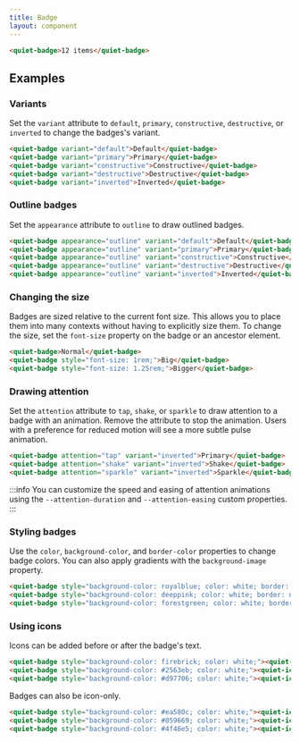 ```yaml
---
title: Badge
layout: component
---
```


```html {.example .flex-row}
<quiet-badge>12 items</quiet-badge>
```

## Examples

### Variants

Set the `variant` attribute to `default`, `primary`, `constructive`, `destructive`, or `inverted` to change the badges's variant.

```html {.example .flex-row}
<quiet-badge variant="default">Default</quiet-badge>
<quiet-badge variant="primary">Primary</quiet-badge>
<quiet-badge variant="constructive">Constructive</quiet-badge>
<quiet-badge variant="destructive">Destructive</quiet-badge>
<quiet-badge variant="inverted">Inverted</quiet-badge>
```

### Outline badges

Set the `appearance` attribute to `outline` to draw outlined badges.

```html {.example .flex-row}
<quiet-badge appearance="outline" variant="default">Default</quiet-badge>
<quiet-badge appearance="outline" variant="primary">Primary</quiet-badge>
<quiet-badge appearance="outline" variant="constructive">Constructive</quiet-badge>
<quiet-badge appearance="outline" variant="destructive">Destructive</quiet-badge>
<quiet-badge appearance="outline" variant="inverted">Inverted</quiet-badge>
```

### Changing the size

Badges are sized relative to the current font size. This allows you to place them into many contexts without having to explicitly size them. To change the size, set the `font-size` property on the badge or an ancestor element.

```html {.example .flex-row}
<quiet-badge>Normal</quiet-badge>
<quiet-badge style="font-size: 1rem;">Big</quiet-badge>
<quiet-badge style="font-size: 1.25rem;">Bigger</quiet-badge>
```

### Drawing attention

Set the `attention` attribute to `tap`, `shake`, or `sparkle` to draw attention to a badge with an animation. Remove the attribute to stop the animation. Users with a preference for reduced motion will see a more subtle pulse animation.

```html {.example .flex-row}
<quiet-badge attention="tap" variant="inverted">Primary</quiet-badge>
<quiet-badge attention="shake" variant="inverted">Shake</quiet-badge>
<quiet-badge attention="sparkle" variant="inverted">Sparkle</quiet-badge>
```

:::info
You can customize the speed and easing of attention animations using the `--attention-duration` and `--attention-easing` custom properties.
:::

### Styling badges

Use the `color`, `background-color`, and `border-color` properties to change badge colors. You can also apply gradients with the `background-image` property.

```html {.example .flex-row}
<quiet-badge style="background-color: royalblue; color: white; border: none;">Royal Blue</quiet-badge>
<quiet-badge style="background-color: deeppink; color: white; border: none;">Deep Pink</quiet-badge>
<quiet-badge style="background-color: forestgreen; color: white; border: none;">Forest Green</quiet-badge>
```

### Using icons

Icons can be added before or after the badge's text.

```html {.example .flex-row}
<quiet-badge style="background-color: firebrick; color: white;"><quiet-icon name="bug"></quiet-icon> Bug</quiet-badge>
<quiet-badge style="background-color: #2563eb; color: white;"><quiet-icon name="book-2"></quiet-icon> Documentation</quiet-badge>
<quiet-badge style="background-color: #d97706; color: white;"><quiet-icon name="copy"></quiet-icon> Duplicate</quiet-badge>
```

Badges can also be icon-only.

```html {.example .flex-row}
<quiet-badge style="background-color: #ea580c; color: white;"><quiet-icon label="Cat" name="cat"></quiet-icon></quiet-badge>
<quiet-badge style="background-color: #059669; color: white;"><quiet-icon label="Dog" name="dog"></quiet-icon></quiet-badge>
<quiet-badge style="background-color: #4f46e5; color: white;"><quiet-icon label="Mouse" name="mouse"></quiet-icon></quiet-badge>
```
